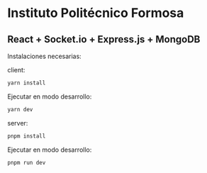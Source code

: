 # Instituto Politécnico Formosa

## React + Socket.io + Express.js + MongoDB
Instalaciones necesarias:

client:
```bash
yarn install
```

Ejecutar en modo desarrollo:
```bash
yarn dev
```

server:
```bash
pnpm install
```

Ejecutar en modo desarrollo:
```bash
pnpm run dev
```